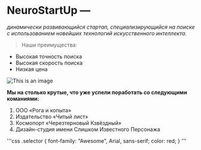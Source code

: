 # **NeuroStartUp** —
_динамически развивающийся стартап, специализирующийся на поиске с использованием новейших технологий искусственного интеллекта._

>Наши преимущества:
* Высокая точность поиска
* Высокая скорость поиска
* Низкая цена

![This is an image](https://camo.githubusercontent.com/79ee96a8b8fa098c44d1ca302006f24d008408a1c22fc13260437214d705a23d/68747470733a2f2f6e65746f6c6f67792d636f64652e6769746875622e696f2f6769742d686f6d65776f726b732f696e74726f64756374696f6e2f6173736574732f6c6f676f2e706e67)

**Мы на столько крутые, что уже успели поработать со следующими команиями:**

1.  ООО «Рога и копыта»
2. Издательство «Читый лист»
3. Космопорт «Черезтерновый Кзвёздный»
4. Дизайн-студия имени Слишком Известного Персонажа

'''css
.selector {
  font-family: "Awesome", Arial, sans-serif;
  color: red;
}
'''
